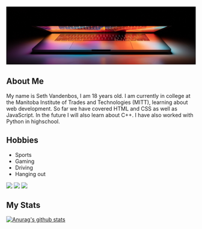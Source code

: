 ![Glowing Laptop](assets/glowLaptop.jpg "Glowing Laptop")

## About Me
My name is Seth Vandenbos, I am 18 years old. I am currently in college at the Manitoba Institute of Trades and Technologies (MITT),
learning about web development. So far we have covered HTML and CSS as well as JavaScript. In the future I will also learn about C++.
I have also worked with Python in highschool.
## Hobbies
<ul>
  <li>
    Sports
  </li>
  <li>
    Gaming
  </li>
  <li>
    Driving
  </li>
  <li>
    Hanging out
  </li>
</ul>


![](https://img.shields.io/badge/code-javascript-informational?style=for-the-badge&logo=javascript&logoColor=white&color=C74C27)
![](https://img.shields.io/badge/web-html-informational?style=for-the-badge&logo=html5&logoColor=white&color=C74C27)
![](https://img.shields.io/badge/web-css-informational?style=for-the-badge&logo=css3&logoColor=white&color=C74C27)

## My Stats

[![Anurag's github stats](https://github-readme-stats.vercel.app/api?daBoss02=anuraghazra)](https://github.com/anuraghazra/github-readme-stats)


<!---
daBoss02/daBoss02 is a ✨ special ✨ repository because its `README.md` (this file) appears on your GitHub profile.
You can click the Preview link to take a look at your changes.
--->
